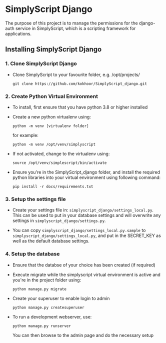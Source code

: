 # SimplyScript Django

The purpose of this project is to manage the permissions for the django-auth service in SimplyScript, which is a scripting framework for applications.

## Installing SimplyScript Django

### 1. Clone SimplyScript Django

* Clone  SimplyScript to your favourite folder, e.g. /opt/projects/

     ```git clone https://github.com/kokhoor/SimplyScript_django.git```

### 2. Create Python Virtual Environment

* To install, first ensure that you have python 3.8 or higher installed

* Create a new python virtualenv using:

     ```python -m venv [virtualenv folder]```

    for example:

     ```python -m venv /opt/venv/simplyscript```

* If not activated, change to the virtualenv using:

     ```source /opt/venv/simplescript/bin/activate```

* Ensure you're in the SimplyScript_django folder, and install the required python libraries into your virtual environment using following command:

     ```pip install -r docs/requirements.txt```

### 3. Setup the settings file

* Create your settings file in: ```simplyscript_django/settings_local.py```. This can be used to put in your database settings and will overwrite any settings in ```simplyscript_django/settings.py```.

* You can copy ```simplyscript_django/settings_local.py.sample``` to  ```simplyscript_django/settings_local.py```, and put in the SECRET_KEY as well as the default database settings.

### 4. Setup the database

* Ensure that the databse of your choice has been created (if required)

* Execute migrate while the simplyscript virtual environment is active and you're in the project folder using:

     ```python manage.py migrate```

* Create your superuser to enable login to admin

     ```python manage.py createsuperuser```

* To run a development webserver, use:

     ```python manage.py runserver```

     You can then browse to the admin page and do the necessary setup
